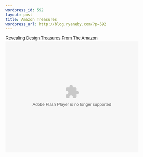 ```yaml
--- 
wordpress_id: 592
layout: post
title: Amazon Treasures
wordpress_url: http://blog.ryaneby.com/?p=592
---
```

<div style="width:425px;text-align:left" id="__ss_1437360"><a style="font:14px Helvetica,Arial,Sans-serif;display:block;margin:12px 0 3px 0;text-decoration:underline;" href="http://www.slideshare.net/jmspool/revealing-design-treasures-from-the-amazon?type=powerpoint" title="Revealing Design Treasures From The Amazon">Revealing Design Treasures From The Amazon</a><object style="margin:0px" width="425" height="355"><param name="movie" value="http://static.slidesharecdn.com/swf/ssplayer2.swf?doc=revealingdesigntreasuresfromtheamazon-slideshare-090514181627-phpapp01&rel=0&stripped_title=revealing-design-treasures-from-the-amazon" /><param name="allowFullScreen" value="true"/><param name="allowScriptAccess" value="always"/><embed src="http://static.slidesharecdn.com/swf/ssplayer2.swf?doc=revealingdesigntreasuresfromtheamazon-slideshare-090514181627-phpapp01&rel=0&stripped_title=revealing-design-treasures-from-the-amazon" type="application/x-shockwave-flash" allowscriptaccess="always" allowfullscreen="true" width="425" height="355"></embed></object></div>

